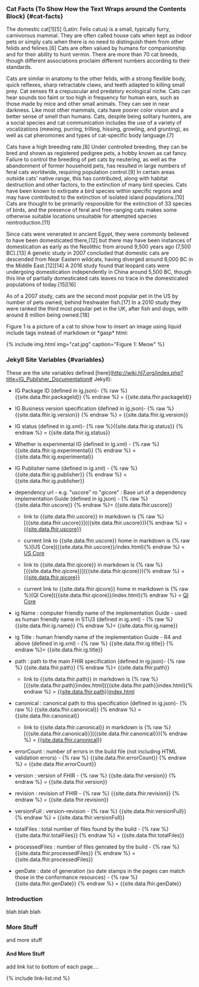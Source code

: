 ### Cat Facts (To Show How the Text Wraps around the Contents Block) {#cat-facts}

 The domestic cat[1][5] (Latin: Felis catus) is a small, typically furry, carnivorous mammal. They are often called house cats when kept as indoor pets or simply cats when there is no need to distinguish them from other felids and felines.[6] Cats are often valued by humans for companionship and for their ability to hunt vermin. There are more than 70 cat breeds, though different associations proclaim different numbers according to their standards.

Cats are similar in anatomy to the other felids, with a strong flexible body, quick reflexes, sharp retractable claws, and teeth adapted to killing small prey. Cat senses fit a crepuscular and predatory ecological niche. Cats can hear sounds too faint or too high in frequency for human ears, such as those made by mice and other small animals. They can see in near darkness. Like most other mammals, cats have poorer color vision and a better sense of smell than humans. Cats, despite being solitary hunters, are a social species and cat communication includes the use of a variety of vocalizations (mewing, purring, trilling, hissing, growling, and grunting), as well as cat pheromones and types of cat-specific body language.[7]

Cats have a high breeding rate.[8] Under controlled breeding, they can be bred and shown as registered pedigree pets, a hobby known as cat fancy. Failure to control the breeding of pet cats by neutering, as well as the abandonment of former household pets, has resulted in large numbers of feral cats worldwide, requiring population control.[9] In certain areas outside cats' native range, this has contributed, along with habitat destruction and other factors, to the extinction of many bird species. Cats have been known to extirpate a bird species within specific regions and may have contributed to the extinction of isolated island populations.[10] Cats are thought to be primarily responsible for the extinction of 33 species of birds, and the presence of feral and free-ranging cats makes some otherwise suitable locations unsuitable for attempted species reintroduction.[11]

Since cats were venerated in ancient Egypt, they were commonly believed to have been domesticated there,[12] but there may have been instances of domestication as early as the Neolithic from around 9,500 years ago (7,500 BC).[13] A genetic study in 2007 concluded that domestic cats are descended from Near Eastern wildcats, having diverged around 8,000 BC in the Middle East.[12][14] A 2016 study found that leopard cats were undergoing domestication independently in China around 5,500 BC, though this line of partially domesticated cats leaves no trace in the domesticated populations of today.[15][16]

As of a 2007 study, cats are the second most popular pet in the US by number of pets owned, behind freshwater fish.[17] In a 2010 study they were ranked the third most popular pet in the UK, after fish and dogs, with around 8 million being owned.[18]

Figure 1 is a picture of a cat to show how to insert an image using liquid include tags instead of markdown or \*gasp\* html:

{% include img.html img="cat.jpg" caption="Figure 1: Meow" %}



### Jekyll Site Variables {#variables}

These are the site variables defined [here](http://wiki.hl7.org/index.php?title=IG_Publisher_Documentation# Jekyll):

- IG Package ID (defined in ig.json)- {% raw %}{{site.data.fhir.packageId}} {% endraw %} = {{site.data.fhir.packageId}}

- IG Business version specification (defined in ig.json)- {% raw %}{{site.data.fhir.ig.version}} {% endraw %} = {{site.data.fhir.ig.version}}

- IG status (defined in ig.xml)- {% raw %}{{site.data.fhir.ig.status}} {% endraw %} = {{site.data.fhir.ig.status}}

- Whether is experimental IG (defined in ig.xml) - {% raw %}{{site.data.fhir.ig.experimental}} {% endraw %} = {{site.data.fhir.ig.experimental}}

- IG Publisher name (defined in ig.xml) - {% raw %}{{site.data.fhir.ig.publisher}} {% endraw %} = {{site.data.fhir.ig.publisher}}

- dependency url - e.g. "uscore" ro "gicore" : Base url of a dependency implementation Guide (defined in ig.json) -  {% raw %} {{site.data.fhir.uscore}} {% endraw %}= {{site.data.fhir.uscore}}

     - link to {{site.data.fhir.uscore}} in markdown is  {% raw %}\[{{site.data.fhir.uscore}}\]({{site.data.fhir.uscore}}){% endraw %} = [{{site.data.fhir.uscore}}]({{site.data.fhir.uscore}})

     - current link to {{site.data.fhir.uscore}} home in markdown is  {% raw %}\[US Core\]({{site.data.fhir.uscore}}/index.html){% endraw %} = [US Core]({{site.data.fhir.uscore}}/index.html)


    - link to {{site.data.fhir.qicore}} in markdown is  {% raw %}\[{{site.data.fhir.qicore}}\]({{site.data.fhir.qicore}}){% endraw %} = [{{site.data.fhir.qicore}}]({{site.data.fhir.qicore}})

    - current link to {{site.data.fhir.qicore}} home in markdown is  {% raw %}\[QI Core\]({{site.data.fhir.qicore}}/index.html){% endraw %} = [QI Core]({{site.data.fhir.qicore}}/index.html)

- ig Name : computer friendly name of the implementation Guide - used as human friendly name in STU3 (defined in ig.xml) -  {% raw %} {{site.data.fhir.ig.name}} {% endraw %}= {{site.data.fhir.ig.name}}

- ig Title : human friendly name of the implementation Guide - R4 and above (defined in ig.xml) -  {% raw %} {{site.data.fhir.ig.title}} {% endraw %}= {{site.data.fhir.ig.title}}

- path : path to the main FHIR specification (defined in ig.json)-  {% raw %} {{site.data.fhir.path}} {% endraw %}= {{site.data.fhir.path}}

     - link to {{site.data.fhir.path}} in markdown is  {% raw %}\[{{site.data.fhir.path}}index.html\]({{site.data.fhir.path}}index.html){% endraw %} = [{{site.data.fhir.path}}index.html]({{site.data.fhir.path}}index.html)

- canonical : canonical path to this specification (defined in ig.json)-  {% raw %} {{site.data.fhir.canonical}} {% endraw %} = {{site.data.fhir.canonical}}

    - link to {{site.data.fhir.canonical}} in markdown is  {% raw %}\[{{site.data.fhir.canonical}}\]({{site.data.fhir.canonical}}){% endraw %} = [{{site.data.fhir.canonical}}]({{site.data.fhir.canonical}})

- errorCount : number of errors in the build file (not including HTML validation errors) -  {% raw %} {{site.data.fhir.errorCount}} {% endraw %} = {{site.data.fhir.errorCount}}

- version : version of FHIR -  {% raw %} {{site.data.fhir.version}} {% endraw %} = {{site.data.fhir.version}}

- revision : revision of FHIR -  {% raw %} {{site.data.fhir.revision}} {% endraw %} = {{site.data.fhir.revision}}

- versionFull : version-revision -  {% raw %} {{site.data.fhir.versionFull}} {% endraw %} = {{site.data.fhir.versionFull}}

- totalFiles : total number of files found by the build -  {% raw %} {{site.data.fhir.totalFiles}} {% endraw %} = {{site.data.fhir.totalFiles}}

- processedFiles : number of files genrated by the build -  {% raw %} {{site.data.fhir.processedFiles}} {% endraw %} = {{site.data.fhir.processedFiles}}

- genDate : date of generation (so date stamps in the pages can match those in the conformance resources) -  {% raw %} {{site.data.fhir.genDate}} {% endraw %} = {{site.data.fhir.genDate}}


### Introduction

blah blah blah

### More Stuff

and more stuff

#### And More Stuff

add link list to bottom of each page....
<!-- {% raw %}>{% include link-list.md %} {% endraw %}-->

{% include link-list.md %}
